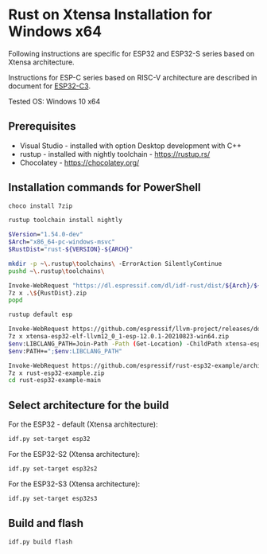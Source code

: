 # Rust on Xtensa Installation for Windows x64

Following instructions are specific for ESP32 and ESP32-S series based on Xtensa architecture.

Instructions for ESP-C series based on RISC-V architecture are described in document for [ESP32-C3](../README.md#esp32-c3).

Tested OS: Windows 10 x64

## Prerequisites

- Visual Studio - installed with option Desktop development with C++
- rustup - installed with nightly toolchain - https://rustup.rs/
- Chocolatey - https://chocolatey.org/

## Installation commands for PowerShell

```sh
choco install 7zip

rustup toolchain install nightly

$Version="1.54.0-dev"
$Arch="x86_64-pc-windows-msvc"
$RustDist="rust-${VERSION}-${ARCH}"

mkdir -p ~\.rustup\toolchains\ -ErrorAction SilentlyContinue
pushd ~\.rustup\toolchains\

Invoke-WebRequest "https://dl.espressif.com/dl/idf-rust/dist/${Arch}/${RustDist}.zip" -OutFile "${RustDist}.zip"
7z x .\${RustDist}.zip
popd

rustup default esp

Invoke-WebRequest https://github.com/espressif/llvm-project/releases/download/esp-12.0.1-20210823/xtensa-esp32-elf-llvm12_0_1-esp-12.0.1-20210823-win64.zip -OutFile xtensa-esp32-elf-llvm12_0_1-esp-12.0.1-20210823-win64.zip
7z x xtensa-esp32-elf-llvm12_0_1-esp-12.0.1-20210823-win64.zip
$env:LIBCLANG_PATH=Join-Path -Path (Get-Location) -ChildPath xtensa-esp32-elf-clang\bin
$env:PATH+=";$env:LIBCLANG_PATH"

Invoke-WebRequest https://github.com/espressif/rust-esp32-example/archive/refs/heads/main.zip -OutFile rust-esp32-example.zip
7z x rust-esp32-example.zip
cd rust-esp32-example-main
```

## Select architecture for the build

For the ESP32 - default (Xtensa architecture):

```sh
idf.py set-target esp32
```

For the ESP32-S2 (Xtensa architecture):

```sh
idf.py set-target esp32s2
```

For the ESP32-S3 (Xtensa architecture):

```sh
idf.py set-target esp32s3
```

## Build and flash

```sh
idf.py build flash
```
